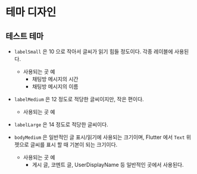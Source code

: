 # 테마 디자인


## 테스트 테마

- `labelSmall` 은 10 으로 작아서 글씨가 읽기 힘들 정도이다. 각종 레이블에 사용된다.
  - 사용되는 곳 예
    - 채팅방 메시지의 시간
    - 채팅방 메시지의 이름
- `labelMedium` 은 12 정도로 적당한 글씨이지만, 작은 편이다.
  - 사용되는 곳 예
- `labelLarge` 은 14 정도로 적당한 글씨이다.


- `bodyMedium` 은 일반적인 글 표시/읽기에 사용되는 크기이며, Flutter 에서 `Text` 위젯으로 글씨를 표시 할 때 기본이 되는 크기이다.
  - 사용되는 곳 예
    - 게시 글, 코멘트 글, UserDisplayName 등 일반적인 곳에서 사용된다.